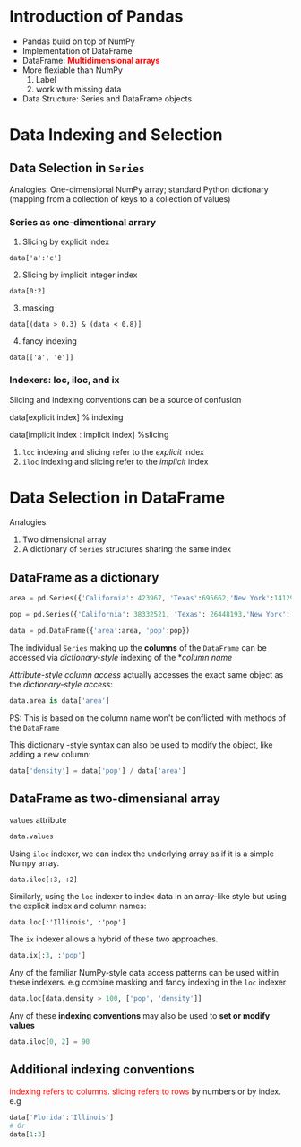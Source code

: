 # Introduction of Pandas
- Pandas build on top of NumPy
- Implementation of DataFrame
- DataFrame: <font color=red>**Multidimensional arrays** </font>
- More flexiable than NumPy
	1. Label
	2. work with missing data
- Data Structure: Series and DataFrame objects
# Data Indexing and Selection
## Data Selection in `Series`
Analogies: One-dimensional NumPy array; standard Python dictionary (mapping from a collection of keys to a collection of values)
### Series as one-dimentional arrary 
1. Slicing by explicit index
```
data['a':'c']
```
2. Slicing by implicit integer index
```
data[0:2]
```
3. masking
```
data[(data > 0.3) & (data < 0.8)]
```
4. fancy indexing
```
data[['a', 'e']]
```

### Indexers: loc, iloc, and ix
Slicing and indexing conventions can be a source of confusion

data[explicit index] % indexing

data[implicit index <font color=red>: </font> implicit index]  %slicing

1. `loc` indexing and slicing refer to the *explicit* index
2. `iloc` indexing and slicing refer to the *implicit* index

# Data Selection in DataFrame
Analogies:
1. Two dimensional array
2. A dictionary of `Series` structures sharing the same index

## DataFrame as a dictionary
```Python
area = pd.Series({'California': 423967, 'Texas':695662,'New York':141297, 'Florida':170312,'Illinois':149995})

pop = pd.Series({'California': 38332521, 'Texas': 26448193,'New York': 19651127,'Florida': 19552860,'Illinois': 12882135})

data = pd.DataFrame({'area':area, 'pop':pop})
```
The individual `Series` making up the **columns** of the `DataFrame` can be accessed via *dictionary-style* indexing of the **column name*

*Attribute-style column access* actually accesses the exact same object as the *dictionary-style access*:

```python
data.area is data['area']
```
PS: This is based on the column name won't be conflicted with methods of the `DataFrame`

This dictionary -style syntax can also be used to modify the object, like adding a new column:

```Python
data['density'] = data['pop'] / data['area']
```
## DataFrame as two-dimensianal array
`values` attribute

```Python
data.values
```
Using `iloc` indexer, we  can index the underlying array as if it is a simple Numpy array.
```
data.iloc[:3, :2]
```
Similarly, using the `loc` indexer to index data in an array-like style but using the explicit index and column names:
```
data.loc[:'Illinois', :'pop']
```
The `ix` indexer allows a hybrid of these two approaches.
```Python
data.ix[:3, :'pop']
```

Any of the familiar NumPy-style data access patterns can be used within these indexers.
e.g combine masking and fancy indexing in the `loc` indexer
```Python
data.loc[data.density > 100, ['pop', 'density']]
```

Any of these **indexing conventions** may also be used to **set or modify values**

```Python
data.iloc[0, 2] = 90
```

## Additional indexing conventions
<font color=red>indexing refers to columns.</font>
<font color=red>slicing refers to rows </font>by numbers or by index.
e.g
```Python
data['Florida':'Illinois']
# Or
data[1:3]
```
